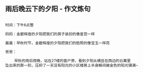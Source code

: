 ## 雨后晚云下的夕阳 - 作文炼句

```html

时间：下午6点整

妈妈：金碧辉煌的夕阳把我们的房子装扮的像皇宫一样

晨晨：早秋时节，金碧辉煌的夕阳把我们的脸照的像宝玉一样亮

爸爸：

    早秋的雨后傍晚，站在27楼的窗户旁，看到夕阳从横亘在西边的云幕里
坠出来的那一刻，压抑了一天没有阳光的小区楼房上半身瞬间被金色的阳光铺满~
```

